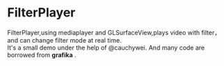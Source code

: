 # FilterPlayer
FilterPlayer,using mediaplayer and GLSurfaceView,plays video with filter，and can change filter mode at real time.  <br>
 It's a small demo under the help of @cauchywei.
And many code are borrowed from **grafika** .
